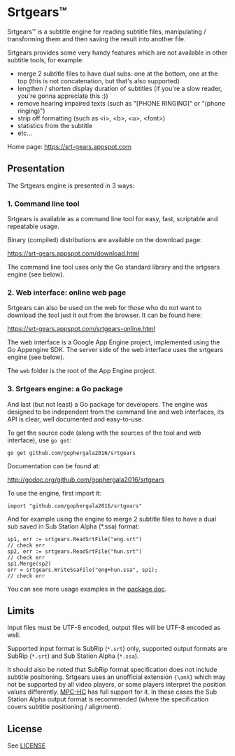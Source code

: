 # Srtgears&trade;

Srtgears&trade; is a subtitle engine for reading subtitle files, manipulating / transforming them and then saving the result into another file.

Srtgears provides some very handy features which are not available in other subtitle tools, for example:

- merge 2 subtitle files to have dual subs: one at the bottom, one at the top (this is not concatenation, but that's also supported)
- lengthen / shorten display duration of subtitles (if you're a slow reader, you're gonna appreciate this :))
- remove hearing impaired texts (such as "[PHONE RINGING]" or "(phone ringing)")
- strip off formatting (such as &lt;i&gt;, &lt;b&gt;, &lt;u&gt;, &lt;font&gt;) 
- statistics from the subtitle
- etc...

Home page: https://srt-gears.appspot.com

## Presentation

The Srtgears engine is presented in 3 ways:

### 1. Command line tool
Srtgears is available as a command line tool for easy, fast, scriptable and repeatable usage.

Binary (compiled) distributions are available on the download page:

https://srt-gears.appspot.com/download.html

The command line tool uses only the Go standard library and the srtgears engine (see below).

### 2. Web interface: online web page

Srtgears can also be used on the web for those who do not want to download the tool just it out from the browser. It can be found here:

https://srt-gears.appspot.com/srtgears-online.html

The web interface is a Google App Engine project, implemented using the Go Appengine SDK. The server side of the web interface uses the srtgears engine (see below).

The `web` folder is the root of the App Engine project.

### 3. Srtgears engine: a Go package

And last (but not least) a Go package for developers. The engine was designed to be independent from the command line and web interfaces, its API is clear, well documented and easy-to-use.

To get the source code (along with the sources of the tool and web interface), use `go get`:

    go get github.com/gophergala2016/srtgears
    
Documentation can be found at:

http://godoc.org/github.com/gophergala2016/srtgears

To use the engine, first import it:

    import "github.com/gophergala2016/srtgears"

And for example using the engine to merge 2 subtitle files to have a dual sub saved in Sub Station Alpha (*.ssa) format:

	sp1, err := srtgears.ReadSrtFile("eng.srt")
	// check err
	sp2, err := srtgears.ReadSrtFile("hun.srt")
	// check err
	sp1.Merge(sp2)
	err = srtgears.WriteSsaFile("eng+hun.ssa", sp1);
	// check err

You can see more usage examples in the [package doc](http://godoc.org/github.com/gophergala2016/srtgears).    

## Limits

Input files must be UTF-8 encoded, output files will be UTF-8 encoded as well.

Supported input format is SubRip (`*.srt`) only, supported output formats are SubRip (`*.srt`) and Sub Station Alpha (`*.ssa`).

It should also be noted that SubRip format specification does not include subtitle positioning. Srtgears uses an unofficial extension `{\anX}` which may not be supported by all video players, or some players interpret the position values differently. [MPC-HC](https://mpc-hc.org/) has full support for it. In these cases the Sub Station Alpha output format is recommended (where the specification covers subtitle positioning / alignment).

## License

See [LICENSE](https://github.com/gophergala2016/srtgears/blob/master/LICENSE.md)
